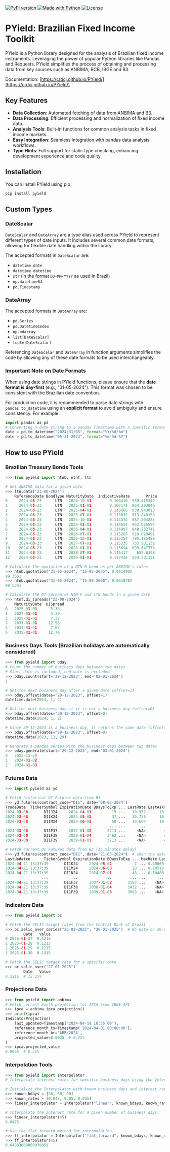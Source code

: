 [![PyPI version](https://img.shields.io/pypi/v/pyield.svg)](https://pypi.python.org/pypi/pyield)
[![Made with Python](https://img.shields.io/badge/Python->=3.12-blue?logo=python&logoColor=white)](https://python.org "Go to Python homepage")
[![License](https://img.shields.io/badge/License-MIT-blue)](https://github.com/crdcj/PYield/blob/main/LICENSE)

# PYield: Brazilian Fixed Income Toolkit

PYield is a Python library designed for the analysis of Brazilian fixed income instruments. Leveraging the power of popular Python libraries like Pandas and Requests, PYield simplifies the process of obtaining and processing data from key sources such as ANBIMA, BCB, IBGE and B3.

Documentation: [https://crdcj.github.io/PYield/](https://crdcj.github.io/PYield/)

## Key Features

- **Data Collection**: Automated fetching of data from ANBIMA and B3.
- **Data Processing**: Efficient processing and normalization of fixed income data.
- **Analysis Tools**: Built-in functions for common analysis tasks in fixed income markets.
- **Easy Integration**: Seamless integration with pandas data analysis workflows.
- **Type Hints**: Full support for static type checking, enhancing development experience and code quality.

## Installation

You can install PYield using pip:
```sh
pip install pyield
```
## Custom Types

### DateScalar
`DateScalar` and `DateArray` are a type alias used across PYield to represent different types of date inputs. It includes several common date formats, allowing for flexible date handling within the library. 

The accepted formats in `DateScalar` are:

- `datetime.date`
- `datetime.datetime`
- `str` (in the format `DD-MM-YYYY` as used in Brazil)
- `np.datetime64`
- `pd.Timestamp`

### DateArray
The accepted formats in `DateArray` are:
- `pd.Series`
- `pd.DatetimeIndex`
- `np.ndarray`
- `list[DateScalar]`
- `tuple[DateScalar]`

Referencing `DateScalar` and `DateArray` in function arguments simplifies the code by allowing any of these date formats to be used interchangeably.

### Important Note on Date Formats
When using date strings in PYield functions, please ensure that the **date format is day-first** (e.g., "31-05-2024"). This format was chosen to be consistent with the Brazilian date convention.

For production code, it is recommended to parse date strings with `pandas.to_datetime` using an **explicit format** to avoid ambiguity and ensure consistency. For example:
```python
import pandas as pd
# Converting a date string to a pandas Timestamp with a specific format
date = pd.to_datetime("2024/31/05", format="%Y/%d/%m")
date = pd.to_datetime("05-31-2024", format="%m-%d-%Y")
```
## How to use PYield
### Brazilian Treasury Bonds Tools
```python
>>> from pyield import ntnb, ntnf, ltn

# Get ANBIMA data for a given date
>>> ltn.data("23-08-2024")
    ReferenceDate BondType MaturityDate  IndicativeRate       Price
0     2024-08-23      LTN   2024-10-01        0.104416  989.415342
1     2024-08-23      LTN   2025-01-01        0.107171  964.293046
2     2024-08-23      LTN   2025-04-01        0.110866  938.943013
3     2024-08-23      LTN   2025-07-01        0.113032  913.849158
4     2024-08-23      LTN   2025-10-01        0.114374  887.394285
5     2024-08-23      LTN   2026-01-01        0.114654  863.026594
6     2024-08-23      LTN   2026-04-01        0.114997  840.232741
7     2024-08-23      LTN   2026-07-01        0.115265  818.020491
8     2024-08-23      LTN   2026-10-01        0.115357  795.185488
9     2024-08-23      LTN   2027-07-01        0.115335  733.981131
10    2024-08-23      LTN   2028-01-01        0.115694  693.647778
11    2024-08-23      LTN   2028-07-01        0.116417    655.6398
12    2024-08-23      LTN   2030-01-01        0.117436  554.331151

# Calculate the quotation of a NTN-B bond as per ANBIMA's rules
>>> ntnb.quotation("31-05-2024", "15-05-2035", 0.061490)
99.3651
>>> ntnb.quotation("31-05-2024", "15-08-2060", 0.061878)
99.5341

# Calculate the DI Spread of NTN-F and LTN bonds in a given date
>>> ntnf.di_spreads("23-08-2024")
    MaturityDate  DISpread
0   2025-01-01     -5.38
1   2027-01-01      4.39
2   2029-01-01      7.37
3   2031-01-01     12.58
4   2033-01-01      7.67
5   2035-01-01     12.76
```

### Business Days Tools (Brazilian holidays are automatically considered)
```python
>>> from pyield import bday
# Count the number of business days between two dates
# Start date is included, end date is excluded
>>> bday.count(start='29-12-2023', end='02-01-2024')
1

# Get the next business day after a given date (offset=1)
>>> bday.offset(dates="29-12-2023", offset=1)
datetime.date(2024, 1, 2)

# Get the next business day if it is not a business day (offset=0)
>>> bday.offset(dates="30-12-2023", offset=0)
datetime.date(2024, 1, 2)

# Since 29-12-2023 is a business day, it returns the same date (offset=0)
>>> bday.offset(dates="29-12-2023", offset=0)
datetime.date(2023, 12, 29)

# Generate a pandas series with the business days between two dates
>>> bday.generate(start='29-12-2023', end='03-01-2024')
0   2023-12-29
1   2024-01-02
2   2024-01-03
```

### Futures Data
```python
>>> import pyield as yd

# Fetch historical DI Futures data from B3
>>> yd.futures(contract_code="DI1", date='08-03-2024')
TradeDate  TickerSymbol ExpirationDate BDaysToExp ... LastRate LastAskRate LastBidRate SettlementRate
2024-03-08       DI1J24     2024-04-01         15 ...   10.952      10.952      10.956         10.956
2024-03-08       DI1K24     2024-05-02         37 ...   10.776      10.774      10.780         10.777
2024-03-08       DI1M24     2024-06-03         58 ...   10.604      10.602      10.604         10.608
       ...          ...            ...        ... ...      ...         ...         ...            ...
2024-03-08       DI1F37     2037-01-02       3213 ...     <NA>        <NA>        <NA>         10.859
2024-03-08       DI1F38     2038-01-04       3462 ...     <NA>        <NA>        <NA>         10.859
2024-03-08       DI1F39     2039-01-03       3713 ...     <NA>        <NA>        <NA>         10.85

# Fetch current DI Futures data from B3 (15 minutes delay)
>>> yd.futures(contract_code="DI1", date="21-03-2024")  # when the date used is the current date and market is open
LastUpdatee      TickerSymbol ExpirationDate BDaysToExp ... MaxRate LastAskRate LastBidRate LastRate
2024-04-21 13:37:39       DI1K24     2024-05-02          7 ... 0.10660     0.10652     0.10660  0.10660
2024-04-21 13:37:39       DI1M24     2024-06-03         28 ... 0.10518     0.10510     0.10516  0.10518
2024-04-21 13:37:39       DI1N24     2024-07-01         48 ... 0.10480     0.10456     0.10462  0.10460
                ...          ...            ...        ... ...     ...         ...         ...      ...
2024-04-21 13:37:39       DI1F37     2037-01-02       3183 ...    <NA>        <NA>     0.11600     <NA>
2024-04-21 13:37:39       DI1F38     2038-01-04       3432 ...    <NA>        <NA>     0.11600     <NA>
2024-04-21 13:37:39       DI1F39     2039-01-03       3683 ...    <NA>        <NA>        <NA>     <NA>
```

### Indicators Data
```python
>>> from pyield import bc

# Fetch the SELIC target rates from the Central Bank of Brazil
>>> bc.selic_over_series("26-01-2025", "30-01-2025")  # No data on 26-01-2025 (sunday)
        Date   Value
0 2025-01-27  0.1215
1 2025-01-28  0.1215
2 2025-01-29  0.1215
3 2025-01-30  0.1315

# Fetch the SELIC target rate for a specific date
>>> bc.selic_over("27-01-2025")
        Date   Value
0.1215  # 12.15%
```

### Projections Data
```python
>>> from pyield import anbima
# Fetch current month projection for IPCA from IBGE API
>>> ipca = anbima.ipca_projection()
>>> print(ipca)
IndicatorProjection(
    last_updated=Timestamp('2024-04-19 18:55:00'),
    reference_month_ts=Timestamp('2024-04-01 00:00:00'),
    reference_month_br='ABR/2024',
    projected_value=0.0035  # 0.35%
)
>>> ipca.projected_value
0.0035  # 0.35%
```

### Interpolation Tools
```python
>>> from pyield import Interpolator
# Interpolate interest rates for specific business days using the Interpolator class.

# Initialize the Interpolator with known business days and interest rates.
>>> known_bdays = [30, 60, 90]
>>> known_rates = [0.045, 0.05, 0.055]
>>> linear_interpolator = Interpolator("linear", known_bdays, known_rates)

# Interpolate the interest rate for a given number of business days.
>>> linear_interpolator(45)
0.0475

# Use the flat forward method for interpolation.
>>> ff_interpolator = Interpolator("flat_forward", known_bdays, known_rates)
>>> ff_interpolator(45)
0.04833068080970859
```
